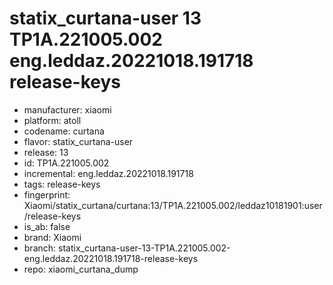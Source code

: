 # statix_curtana-user 13 TP1A.221005.002 eng.leddaz.20221018.191718 release-keys
- manufacturer: xiaomi
- platform: atoll
- codename: curtana
- flavor: statix_curtana-user
- release: 13
- id: TP1A.221005.002
- incremental: eng.leddaz.20221018.191718
- tags: release-keys
- fingerprint: Xiaomi/statix_curtana/curtana:13/TP1A.221005.002/leddaz10181901:user/release-keys
- is_ab: false
- brand: Xiaomi
- branch: statix_curtana-user-13-TP1A.221005.002-eng.leddaz.20221018.191718-release-keys
- repo: xiaomi_curtana_dump
